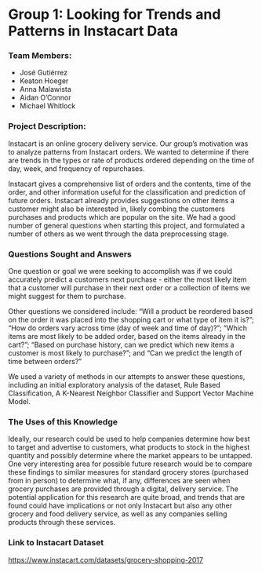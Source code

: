 # Group 1: Looking for Trends and Patterns in Instacart Data

### Team Members:
- José Gutiérrez
- Keaton Hoeger
- Anna Malawista
- Aidan O’Connor
- Michael Whitlock

### Project Description: 

Instacart is an online grocery delivery service. Our group’s motivation was to analyze patterns from Instacart orders. We wanted to determine if there are trends in the types or rate of products ordered depending on the time of day, week, and frequency of repurchases. 

Instacart gives a comprehensive list of orders and the contents, time of the order, and other information useful for the classification and prediction of future orders. Instacart already provides suggestions on other items a customer might also be interested in, likely combing the customers purchases and products which are popular on the site. We had a good number of general questions when starting this project, and formulated a number of others as we went through the data preprocessing stage.

### Questions Sought and Answers

One question or goal we were seeking to accomplish was if we could accurately predict a customers next purchase - either the most likely item that a customer will purchase in their next order or a collection of items we might suggest for them to purchase. 

Other questions we considered include: “Will a product be reordered based on the order it was placed into the shopping cart or what type of item it is?”; “How do orders vary across time (day of week and time of day)?”;  “Which items are most likely to be added order, based on the items already in the cart?”; “Based on purchase history, can we predict which new items a customer is most likely to purchase?”; and “Can we predict the length of time between orders?” 

We used a variety of methods in our attempts to answer these questions, including an initial exploratory analysis of the dataset, Rule Based Classification, A K-Nearest Neighbor Classifier and Support Vector Machine Model.  

### The Uses of this Knowledge

Ideally, our research could be used to help companies determine how best to target and advertise to customers, what products to stock in the highest quantity and possibly determine where the market appears to be untapped. 
One very interesting area for possible future research would be to compare these findings to similar measures for standard grocery stores (purchased from in person) to determine what, if any, differences are seen when grocery purchases are provided through a digital, delivery service. The potential application for this research are quite broad, and trends that are found could have implications or not only Instacart but also any other grocery and food delivery service, as well as any companies selling products through these services.

### Link to Instacart Dataset
https://www.instacart.com/datasets/grocery-shopping-2017
